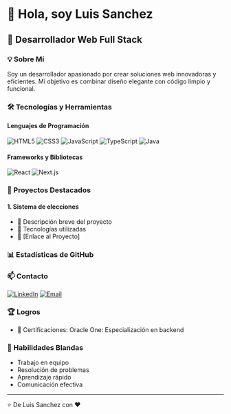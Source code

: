 # 👋 Hola, soy Luis Sanchez

## 🚀 Desarrollador Web Full Stack

### 💡 Sobre Mí
Soy un desarrollador apasionado por crear soluciones web innovadoras y eficientes. Mi objetivo es combinar diseño elegante con código limpio y funcional.

### 🛠️ Tecnologías y Herramientas

#### Lenguajes de Programación
![HTML5](https://img.shields.io/badge/-HTML5-E34F26?style=flat-square&logo=html5&logoColor=white)
![CSS3](https://img.shields.io/badge/-CSS3-1572B6?style=flat-square&logo=css3&logoColor=white)
![JavaScript](https://img.shields.io/badge/-JavaScript-F7DF1E?style=flat-square&logo=javascript&logoColor=black)
![TypeScript](https://img.shields.io/badge/-TypeScript-3178C6?style=flat-square&logo=typescript&logoColor=white)
![Java](https://img.shields.io/badge/-Java-007396?style=flat-square&logo=java&logoColor=white)

#### Frameworks y Bibliotecas
![React](https://img.shields.io/badge/-React-61DAFB?style=flat-square&logo=react&logoColor=black)
![Next.js](https://img.shields.io/badge/-Next.js-000000?style=flat-square&logo=next.js&logoColor=white)

### 🌟 Proyectos Destacados

#### 1. Sistema de elecciones
- 📝 Descripción breve del proyecto
- 🔧 Tecnologías utilizadas
- 🔗 [Enlace al Proyecto]

### 📊 Estadísticas de GitHub



### 📫 Contacto

[![LinkedIn](https://img.shields.io/badge/-LinkedIn-0077B5?style=flat-square&logo=linkedin&logoColor=white)](www.linkedin.com/in/luis-sanchez-tech)
[![Email](https://img.shields.io/badge/-Email-D14836?style=flat-square&logo=gmail&logoColor=white)](mailto:luisscodev@gmail.com)

### 🏆 Logros

- 🏅 Certificaciones: Oracle One: Especialización en backend

### 💬 Habilidades Blandas
- Trabajo en equipo
- Resolución de problemas
- Aprendizaje rápido
- Comunicación efectiva

---

⭐️ De Luis Sanchez con ❤️
